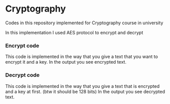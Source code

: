 # Cryptography
Codes in this repository implemented for Cryptography course in university
 
 In this implementation I used AES protocol to encrypt and decrypt 
 
 ### Encrypt code
 This code is implemented in the way that you give a text that you want to encrypt it and a key. 
 In the output you see encrypted text.
 
 
 ### Decrypt code
 This code is implemented in the way that you give a text that is encrypted and a key at first.  (btw it should be 128 bits)
 In the output you see decrypted text.
 
